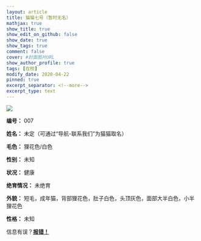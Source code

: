 ```yaml
---
layout: article
title: 猫猫七号（暂时无名）
mathjax: true
show_title: true
show_edit_on_github: false
show_date: true
show_tags: true
comment: false
cover: #封面图片URL
show_author_profile: true
tags: [在校]
modify_date: 2020-04-22
pinned: true 
excerpt_separator: <!--more-->
excerpt_type: text
---
```


![](https://i.loli.net/2020/04/22/zZTHLl3sxp76GIt.jpg)

<!--more-->

**编号：**
007

**姓名：**
未定（可通过“导航-联系我们”为猫猫取名）

**毛色：**
狸花色/白色

**性别：**
未知

**状况：**
健康

**绝育情况：**
未绝育

**外貌：**
短毛，成年猫，背部狸花色，肚子白色，头顶灰色，面部大半白色，小半狸花色

**性格：**
未知

信息有误？[**报错！**](https://forms.office.com/Pages/ResponsePage.aspx?id=DQSIkWdsW0yxEjajBLZtrQAAAAAAAAAAAANAASWVbDVUQVZFMEdSUUk2RFUwVEFDVTZIWkJaSVgySS4u)

